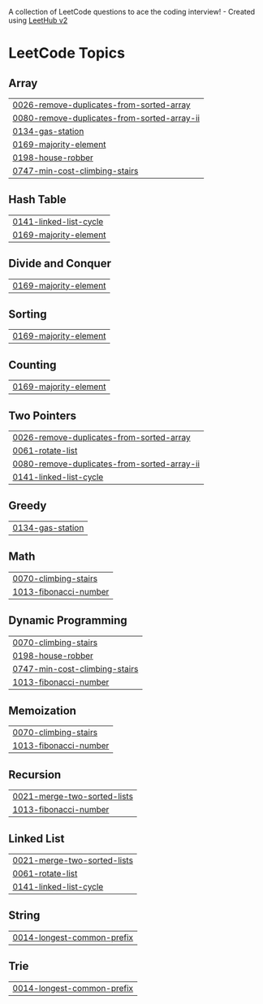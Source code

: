 A collection of LeetCode questions to ace the coding interview! - Created using [LeetHub v2](https://github.com/arunbhardwaj/LeetHub-2.0)
<!---LeetCode Topics Start-->
# LeetCode Topics
## Array
|  |
| ------- |
| [0026-remove-duplicates-from-sorted-array](https://github.com/newsharmaacc123/leetcode-codes/tree/master/0026-remove-duplicates-from-sorted-array) |
| [0080-remove-duplicates-from-sorted-array-ii](https://github.com/newsharmaacc123/leetcode-codes/tree/master/0080-remove-duplicates-from-sorted-array-ii) |
| [0134-gas-station](https://github.com/newsharmaacc123/leetcode-codes/tree/master/0134-gas-station) |
| [0169-majority-element](https://github.com/newsharmaacc123/leetcode-codes/tree/master/0169-majority-element) |
| [0198-house-robber](https://github.com/newsharmaacc123/leetcode-codes/tree/master/0198-house-robber) |
| [0747-min-cost-climbing-stairs](https://github.com/newsharmaacc123/leetcode-codes/tree/master/0747-min-cost-climbing-stairs) |
## Hash Table
|  |
| ------- |
| [0141-linked-list-cycle](https://github.com/newsharmaacc123/leetcode-codes/tree/master/0141-linked-list-cycle) |
| [0169-majority-element](https://github.com/newsharmaacc123/leetcode-codes/tree/master/0169-majority-element) |
## Divide and Conquer
|  |
| ------- |
| [0169-majority-element](https://github.com/newsharmaacc123/leetcode-codes/tree/master/0169-majority-element) |
## Sorting
|  |
| ------- |
| [0169-majority-element](https://github.com/newsharmaacc123/leetcode-codes/tree/master/0169-majority-element) |
## Counting
|  |
| ------- |
| [0169-majority-element](https://github.com/newsharmaacc123/leetcode-codes/tree/master/0169-majority-element) |
## Two Pointers
|  |
| ------- |
| [0026-remove-duplicates-from-sorted-array](https://github.com/newsharmaacc123/leetcode-codes/tree/master/0026-remove-duplicates-from-sorted-array) |
| [0061-rotate-list](https://github.com/newsharmaacc123/leetcode-codes/tree/master/0061-rotate-list) |
| [0080-remove-duplicates-from-sorted-array-ii](https://github.com/newsharmaacc123/leetcode-codes/tree/master/0080-remove-duplicates-from-sorted-array-ii) |
| [0141-linked-list-cycle](https://github.com/newsharmaacc123/leetcode-codes/tree/master/0141-linked-list-cycle) |
## Greedy
|  |
| ------- |
| [0134-gas-station](https://github.com/newsharmaacc123/leetcode-codes/tree/master/0134-gas-station) |
## Math
|  |
| ------- |
| [0070-climbing-stairs](https://github.com/newsharmaacc123/leetcode-codes/tree/master/0070-climbing-stairs) |
| [1013-fibonacci-number](https://github.com/newsharmaacc123/leetcode-codes/tree/master/1013-fibonacci-number) |
## Dynamic Programming
|  |
| ------- |
| [0070-climbing-stairs](https://github.com/newsharmaacc123/leetcode-codes/tree/master/0070-climbing-stairs) |
| [0198-house-robber](https://github.com/newsharmaacc123/leetcode-codes/tree/master/0198-house-robber) |
| [0747-min-cost-climbing-stairs](https://github.com/newsharmaacc123/leetcode-codes/tree/master/0747-min-cost-climbing-stairs) |
| [1013-fibonacci-number](https://github.com/newsharmaacc123/leetcode-codes/tree/master/1013-fibonacci-number) |
## Memoization
|  |
| ------- |
| [0070-climbing-stairs](https://github.com/newsharmaacc123/leetcode-codes/tree/master/0070-climbing-stairs) |
| [1013-fibonacci-number](https://github.com/newsharmaacc123/leetcode-codes/tree/master/1013-fibonacci-number) |
## Recursion
|  |
| ------- |
| [0021-merge-two-sorted-lists](https://github.com/newsharmaacc123/leetcode-codes/tree/master/0021-merge-two-sorted-lists) |
| [1013-fibonacci-number](https://github.com/newsharmaacc123/leetcode-codes/tree/master/1013-fibonacci-number) |
## Linked List
|  |
| ------- |
| [0021-merge-two-sorted-lists](https://github.com/newsharmaacc123/leetcode-codes/tree/master/0021-merge-two-sorted-lists) |
| [0061-rotate-list](https://github.com/newsharmaacc123/leetcode-codes/tree/master/0061-rotate-list) |
| [0141-linked-list-cycle](https://github.com/newsharmaacc123/leetcode-codes/tree/master/0141-linked-list-cycle) |
## String
|  |
| ------- |
| [0014-longest-common-prefix](https://github.com/newsharmaacc123/leetcode-codes/tree/master/0014-longest-common-prefix) |
## Trie
|  |
| ------- |
| [0014-longest-common-prefix](https://github.com/newsharmaacc123/leetcode-codes/tree/master/0014-longest-common-prefix) |
<!---LeetCode Topics End-->